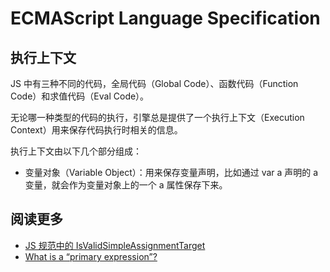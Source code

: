 # ECMAScript Language Specification

## 执行上下文

JS 中有三种不同的代码，全局代码（Global Code）、函数代码（Function Code）和求值代码（Eval Code）。

无论哪一种类型的代码的执行，引擎总是提供了一个执行上下文（Execution Context）用来保存代码执行时相关的信息。

执行上下文由以下几个部分组成：

- 变量对象（Variable Object）：用来保存变量声明，比如通过 var a 声明的 a 变量，就会作为变量对象上的一个 a 属性保存下来。

## 阅读更多

* [JS 规范中的 IsValidSimpleAssignmentTarget](https://zhuanlan.zhihu.com/p/27875462)
* [What is a “primary expression”?](https://stackoverflow.com/questions/15675427/what-is-a-primary-expression)
